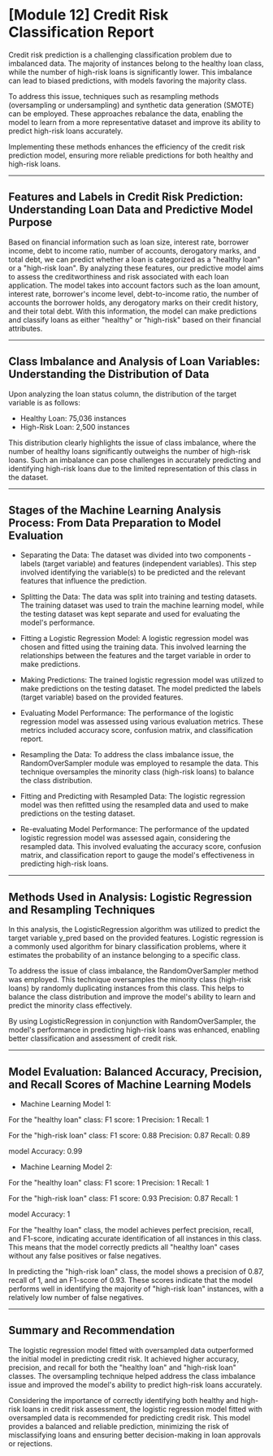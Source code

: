 # [Module 12] Credit Risk Classification Report

Credit risk prediction is a challenging classification problem due to imbalanced data. The majority of instances belong to the healthy loan class, while the number of high-risk loans is significantly lower. This imbalance can lead to biased predictions, with models favoring the majority class.

To address this issue, techniques such as resampling methods (oversampling or undersampling) and synthetic data generation (SMOTE) can be employed. These approaches rebalance the data, enabling the model to learn from a more representative dataset and improve its ability to predict high-risk loans accurately.

Implementing these methods enhances the efficiency of the credit risk prediction model, ensuring more reliable predictions for both healthy and high-risk loans.

- - -

## Features and Labels in Credit Risk Prediction: Understanding Loan Data and Predictive Model Purpose 

Based on financial information such as loan size, interest rate, borrower income, debt to income ratio, number of accounts, derogatory marks, and total debt, we can predict whether a loan is categorized as a "healthy loan" or a "high-risk loan". By analyzing these features, our predictive model aims to assess the creditworthiness and risk associated with each loan application. The model takes into account factors such as the loan amount, interest rate, borrower's income level, debt-to-income ratio, the number of accounts the borrower holds, any derogatory marks on their credit history, and their total debt. With this information, the model can make predictions and classify loans as either "healthy" or "high-risk" based on their financial attributes.

- - -

## Class Imbalance and Analysis of Loan Variables: Understanding the Distribution of Data

Upon analyzing the loan status column, the distribution of the target variable is as follows:
  * Healthy Loan: 75,036 instances
  * High-Risk Loan: 2,500 instances
  
This distribution clearly highlights the issue of class imbalance, where the number of healthy loans significantly outweighs the number of high-risk loans. Such an imbalance can pose challenges in accurately predicting and identifying high-risk loans due to the limited representation of this class in the dataset.

- - -

## Stages of the Machine Learning Analysis Process: From Data Preparation to Model Evaluation

* Separating the Data: The dataset was divided into two components - labels (target variable) and features (independent variables). This step involved identifying the variable(s) to be predicted and the relevant features that influence the prediction.

* Splitting the Data: The data was split into training and testing datasets. The training dataset was used to train the machine learning model, while the testing dataset was kept separate and used for evaluating the model's performance.

* Fitting a Logistic Regression Model: A logistic regression model was chosen and fitted using the training data. This involved learning the relationships between the features and the target variable in order to make predictions.

* Making Predictions: The trained logistic regression model was utilized to make predictions on the testing dataset. The model predicted the labels (target variable) based on the provided features.

* Evaluating Model Performance: The performance of the logistic regression model was assessed using various evaluation metrics. These metrics included accuracy score, confusion matrix, and classification report.

* Resampling the Data: To address the class imbalance issue, the RandomOverSampler module was employed to resample the data. This technique oversamples the minority class (high-risk loans) to balance the class distribution.

* Fitting and Predicting with Resampled Data: The logistic regression model was then refitted using the resampled data and used to make predictions on the testing dataset.

* Re-evaluating Model Performance: The performance of the updated logistic regression model was assessed again, considering the resampled data. This involved evaluating the accuracy score, confusion matrix, and classification report to gauge the model's effectiveness in predicting high-risk loans.

- - -

## Methods Used in Analysis: Logistic Regression and Resampling Techniques

In this analysis, the LogisticRegression algorithm was utilized to predict the target variable y_pred based on the provided features. Logistic regression is a commonly used algorithm for binary classification problems, where it estimates the probability of an instance belonging to a specific class.

To address the issue of class imbalance, the RandomOverSampler method was employed. This technique oversamples the minority class (high-risk loans) by randomly duplicating instances from this class. This helps to balance the class distribution and improve the model's ability to learn and predict the minority class effectively.

By using LogisticRegression in conjunction with RandomOverSampler, the model's performance in predicting high-risk loans was enhanced, enabling better classification and assessment of credit risk.

- - -

## Model Evaluation: Balanced Accuracy, Precision, and Recall Scores of Machine Learning Models

* Machine Learning Model 1:

For the "healthy loan" class:
F1 score: 1
Precision: 1
Recall: 1

For the "high-risk loan" class:
F1 score: 0.88
Precision: 0.87
Recall: 0.89

model Accuracy: 0.99

* Machine Learning Model 2:

For the "healthy loan" class:
F1 score: 1
Precision: 1
Recall: 1

For the "high-risk loan" class:
F1 score: 0.93
Precision: 0.87
Recall: 1

model Accuracy: 1

For the "healthy loan" class, the model achieves perfect precision, recall, and F1-score, indicating accurate identification of all instances in this class. This means that the model correctly predicts all "healthy loan" cases without any false positives or false negatives.

In predicting the "high-risk loan" class, the model shows a precision of 0.87, recall of 1, and an F1-score of 0.93. These scores indicate that the model performs well in identifying the majority of "high-risk loan" instances, with a relatively low number of false negatives.

- - -

## Summary and Recommendation

The logistic regression model fitted with oversampled data outperformed the initial model in predicting credit risk. It achieved higher accuracy, precision, and recall for both the "healthy loan" and "high-risk loan" classes. The oversampling technique helped address the class imbalance issue and improved the model's ability to predict high-risk loans accurately.

Considering the importance of correctly identifying both healthy and high-risk loans in credit risk assessment, the logistic regression model fitted with oversampled data is recommended for predicting credit risk. This model provides a balanced and reliable prediction, minimizing the risk of misclassifying loans and ensuring better decision-making in loan approvals or rejections.